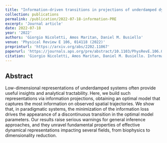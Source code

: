 ```yaml
---
title: "Information-driven transitions in projections of underdamped dynamics"
collection: publications
permalink: /publication/2022-07-18-information-PRE
excerpt: 'Journal article'
date: 2022-07-18
year: '2022'
authors: 'Giorgio Nicoletti, Amos Maritan, Daniel M. Busiello'
venue: 'Physical Review E 106, 014118 (2022)'
preprinturl: 'https://arxiv.org/abs/2202.11067'
paperurl: 'https://journals.aps.org/pre/abstract/10.1103/PhysRevE.106.014118'
citation: 'Giorgio Nicoletti, Amos Maritan, Daniel M. Busiello. Information-driven transitions in projections of underdamped dynamics. Phys. Rev. E 106, 014118 (2022).'
---
```


## Abstract
Low-dimensional representations of underdamped systems often provide useful insights and analytical tractability. Here, we build such representations via information projections, obtaining an optimal model that captures the most information on observed spatial trajectories. We show that, in paradigmatic systems, the minimization of the information loss drives the appearance of a discontinuous transition in the optimal model parameters. Our results raise serious warnings for general inference approaches, and they unravel fundamental properties of effective dynamical representations impacting several fields, from biophysics to dimensionality reduction.
